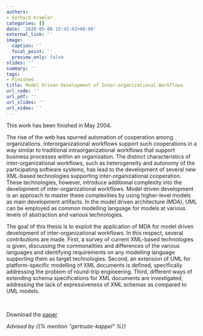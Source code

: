 ```yaml
---
authors:
- Gerhard Kramler
categories: []
date: '2020-05-08 15:45:02+00:00'
external_link: ''
image:
  caption: ''
  focal_point: ''
  preview_only: false
slides: ''
summary: ''
tags:
- Finished
title: Model Driven Development of Inter-organizational Workflows
url_code: ''
url_pdf: ''
url_slides: ''
url_video: ''
---
```


This work has been finished in May 2004.

The rise of the web has spurred automation of cooperation among organizations. Interorganizational workflows support such cooperations in a way similar to traditional intraorganizational workflows that support business processes within an organization. The distinct characteristics of inter-organizational workflows, such as heterogeneity and autonomy of the participating software systems, has lead to the development of several new XML-based technologies supporting inter-organizational cooperation. These technologies, however, introduce additional complexity into the development of inter-organizational workflows. Model driven development is an approach to master these complexities by using higher-level models as main development artifacts. In the model driven architecture (MDA), UML can be employed as common modelling language for models at various levels of abstraction and various technologies.

The goal of this thesis is to exploit the application of MDA for model driven development of inter-organizational workflows. In this respect, several contributions are made. First, a survey of current XML-based technologies is given, discussing the commonalities and differences of the various languages and identifying requirements on any modelling language supporting them as target technologies. Second, an extension of UML for platform-specific modelling of XML documents is defined, specifically addressing the problem of round-trip engineering. Third, different ways of extending schema specifications for XML documents are investigated, addressing the lack of expressiveness of XML schemas as compared to UML models.

&nbsp;

 Download the [paper](https://www.big.tuwien.ac.at/app/uploads/2016/10/Kramler_G.pdf)

*Advised by {{% mention "gertrude-kappel" %}}*